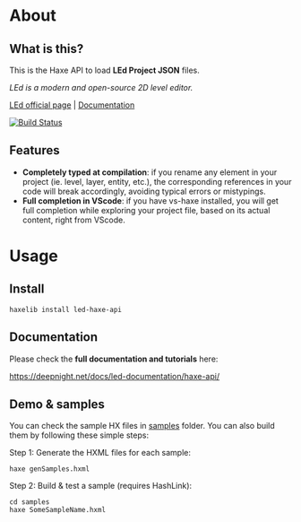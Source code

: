 # About

## What is this?

This is the Haxe API to load **LEd Project JSON** files.

*LEd is a modern and open-source 2D level editor.*

[LEd official page](https://deepnight.net/tools/led-2d-level-editor) |
[Documentation](https://deepnight.net/docs/led-documentation/haxe-api)

[![Build Status](https://travis-ci.com/deepnight/led-haxe-api.svg?branch=master)](https://travis-ci.com/deepnight/led-haxe-api)


## Features

 - **Completely typed at compilation**: if you rename any element in your project (ie. level, layer, entity, etc.), the corresponding references in your code will break accordingly, avoiding typical errors or mistypings.
 - **Full completion in VScode**: if you have vs-haxe installed, you will get full completion while exploring your project file, based on its actual content, right from VScode.
 
# Usage
 
## Install 

```
haxelib install led-haxe-api
```
## Documentation 

Please check the **full documentation and tutorials** here:

https://deepnight.net/docs/led-documentation/haxe-api/

## Demo & samples

You can check the sample HX files in [samples](samples) folder. You can also build them by following these simple steps:

Step 1: Generate the HXML files for each sample:

```
haxe genSamples.hxml
```

Step 2: Build & test a sample (requires HashLink):

```
cd samples
haxe SomeSampleName.hxml
```
